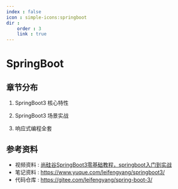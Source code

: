 ```yaml
---
index : false
icon : simple-icons:springboot
dir :
    order : 3
    link : true
---
```

# SpringBoot

## 章节分布

1. SpringBoot3 核心特性

2. SpringBoot3 场景实战

3. 响应式编程全套

## 参考资料


- 视频资料 : [尚硅谷SpringBoot3零基础教程，springboot入门到实战](https://www.bilibili.com/video/BV1Es4y1q7Bf/)
- 笔记资料 : https://www.yuque.com/leifengyang/springboot3/
- 代码仓库 : https://gitee.com/leifengyang/spring-boot-3/
